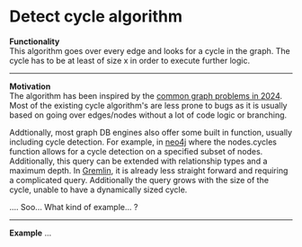 # Detect cycle algorithm
**Functionality** \
This algorithm goes over every edge and looks for a cycle in the graph. The cycle has to be at least of size x in order to execute further logic. 
****


**Motivation** \
The algorithm has been inspired by the [common graph problems in 2024]( https://www.geeksforgeeks.org/top-50-graph-coding-problems-for-interviews ). Most of the existing cycle algorithm's are less prone to bugs as it is usually based on going over edges/nodes without a lot of code logic or branching. 

Addtionally, most graph DB engines also offer some built in function, usually including cycle detection. 
For example, in [neo4j](https://neo4j.com/labs/apoc/4.1/overview/apoc.nodes/apoc.nodes.cycles/) where the nodes.cycles function allows for a cycle detection on a specified subset of nodes. Additionally, this query can be extended with relationship types and a maximum depth. 
In [Gremlin](https://github.com/apache/tinkerpop/blob/master/docs/src/recipes/cycle-detection.asciidoc), it is already less straight forward and requiring a complicated query. Additionally the query grows with the size of the cycle, unable to have a dynamically sized cycle.

.... Soo... What kind of example... ?
****

**Example**
...
